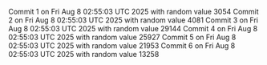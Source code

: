 Commit 1 on Fri Aug  8 02:55:03 UTC 2025 with random value 3054
Commit 2 on Fri Aug  8 02:55:03 UTC 2025 with random value 4081
Commit 3 on Fri Aug  8 02:55:03 UTC 2025 with random value 29144
Commit 4 on Fri Aug  8 02:55:03 UTC 2025 with random value 25927
Commit 5 on Fri Aug  8 02:55:03 UTC 2025 with random value 21953
Commit 6 on Fri Aug  8 02:55:03 UTC 2025 with random value 13258
